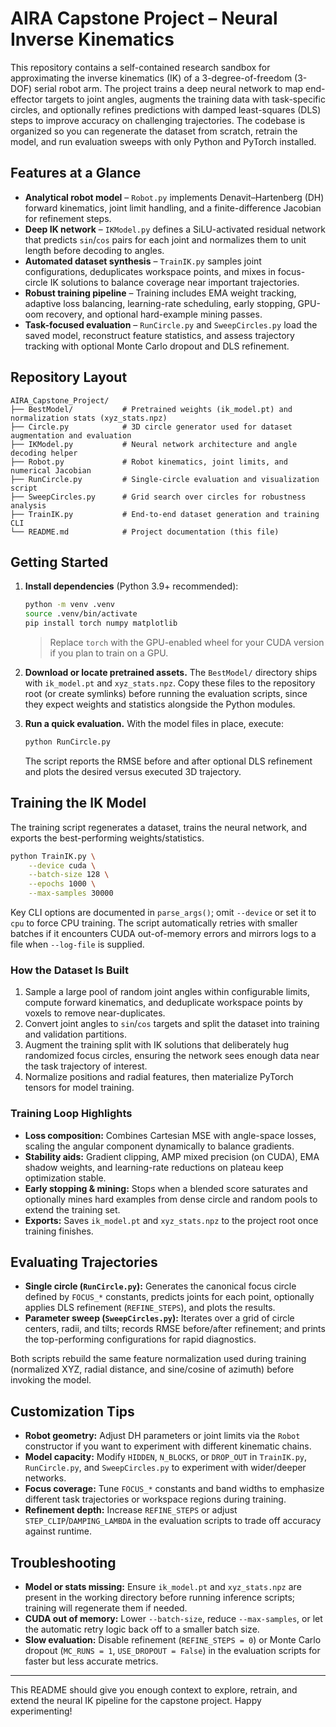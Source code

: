 # AIRA Capstone Project – Neural Inverse Kinematics

This repository contains a self-contained research sandbox for approximating the inverse kinematics (IK) of a 3-degree-of-freedom (3-DOF) serial robot arm. The project trains a deep neural network to map end-effector targets to joint angles, augments the training data with task-specific circles, and optionally refines predictions with damped least-squares (DLS) steps to improve accuracy on challenging trajectories. The codebase is organized so you can regenerate the dataset from scratch, retrain the model, and run evaluation sweeps with only Python and PyTorch installed.

## Features at a Glance

- **Analytical robot model** – `Robot.py` implements Denavit–Hartenberg (DH) forward kinematics, joint limit handling, and a finite-difference Jacobian for refinement steps.
- **Deep IK network** – `IKModel.py` defines a SiLU-activated residual network that predicts `sin`/`cos` pairs for each joint and normalizes them to unit length before decoding to angles.
- **Automated dataset synthesis** – `TrainIK.py` samples joint configurations, deduplicates workspace points, and mixes in focus-circle IK solutions to balance coverage near important trajectories.
- **Robust training pipeline** – Training includes EMA weight tracking, adaptive loss balancing, learning-rate scheduling, early stopping, GPU-oom recovery, and optional hard-example mining passes.
- **Task-focused evaluation** – `RunCircle.py` and `SweepCircles.py` load the saved model, reconstruct feature statistics, and assess trajectory tracking with optional Monte Carlo dropout and DLS refinement.

## Repository Layout

```
AIRA_Capstone_Project/
├── BestModel/           # Pretrained weights (ik_model.pt) and normalization stats (xyz_stats.npz)
├── Circle.py            # 3D circle generator used for dataset augmentation and evaluation
├── IKModel.py           # Neural network architecture and angle decoding helper
├── Robot.py             # Robot kinematics, joint limits, and numerical Jacobian
├── RunCircle.py         # Single-circle evaluation and visualization script
├── SweepCircles.py      # Grid search over circles for robustness analysis
├── TrainIK.py           # End-to-end dataset generation and training CLI
└── README.md            # Project documentation (this file)
```

## Getting Started

1. **Install dependencies** (Python 3.9+ recommended):

   ```bash
   python -m venv .venv
   source .venv/bin/activate
   pip install torch numpy matplotlib
   ```

   > Replace `torch` with the GPU-enabled wheel for your CUDA version if you plan to train on a GPU.

2. **Download or locate pretrained assets.** The `BestModel/` directory ships with `ik_model.pt` and `xyz_stats.npz`. Copy these files to the repository root (or create symlinks) before running the evaluation scripts, since they expect weights and statistics alongside the Python modules.

3. **Run a quick evaluation.** With the model files in place, execute:

   ```bash
   python RunCircle.py
   ```

   The script reports the RMSE before and after optional DLS refinement and plots the desired versus executed 3D trajectory.

## Training the IK Model

The training script regenerates a dataset, trains the neural network, and exports the best-performing weights/statistics.

```bash
python TrainIK.py \
    --device cuda \
    --batch-size 128 \
    --epochs 1000 \
    --max-samples 30000
```

Key CLI options are documented in `parse_args()`; omit `--device` or set it to `cpu` to force CPU training. The script automatically retries with smaller batches if it encounters CUDA out-of-memory errors and mirrors logs to a file when `--log-file` is supplied.

### How the Dataset Is Built

1. Sample a large pool of random joint angles within configurable limits, compute forward kinematics, and deduplicate workspace points by voxels to remove near-duplicates.
2. Convert joint angles to `sin`/`cos` targets and split the dataset into training and validation partitions.
3. Augment the training split with IK solutions that deliberately hug randomized focus circles, ensuring the network sees enough data near the task trajectory of interest.
4. Normalize positions and radial features, then materialize PyTorch tensors for model training.

### Training Loop Highlights

- **Loss composition:** Combines Cartesian MSE with angle-space losses, scaling the angular component dynamically to balance gradients.
- **Stability aids:** Gradient clipping, AMP mixed precision (on CUDA), EMA shadow weights, and learning-rate reductions on plateau keep optimization stable.
- **Early stopping & mining:** Stops when a blended score saturates and optionally mines hard examples from dense circle and random pools to extend the training set.
- **Exports:** Saves `ik_model.pt` and `xyz_stats.npz` to the project root once training finishes.

## Evaluating Trajectories

- **Single circle (`RunCircle.py`):** Generates the canonical focus circle defined by `FOCUS_*` constants, predicts joints for each point, optionally applies DLS refinement (`REFINE_STEPS`), and plots the results.
- **Parameter sweep (`SweepCircles.py`):** Iterates over a grid of circle centers, radii, and tilts; records RMSE before/after refinement; and prints the top-performing configurations for rapid diagnostics.

Both scripts rebuild the same feature normalization used during training (normalized XYZ, radial distance, and sine/cosine of azimuth) before invoking the model.

## Customization Tips

- **Robot geometry:** Adjust DH parameters or joint limits via the `Robot` constructor if you want to experiment with different kinematic chains.
- **Model capacity:** Modify `HIDDEN`, `N_BLOCKS`, or `DROP_OUT` in `TrainIK.py`, `RunCircle.py`, and `SweepCircles.py` to experiment with wider/deeper networks.
- **Focus coverage:** Tune `FOCUS_*` constants and band widths to emphasize different task trajectories or workspace regions during training.
- **Refinement depth:** Increase `REFINE_STEPS` or adjust `STEP_CLIP`/`DAMPING_LAMBDA` in the evaluation scripts to trade off accuracy against runtime.

## Troubleshooting

- **Model or stats missing:** Ensure `ik_model.pt` and `xyz_stats.npz` are present in the working directory before running inference scripts; training will regenerate them if needed.
- **CUDA out of memory:** Lower `--batch-size`, reduce `--max-samples`, or let the automatic retry logic back off to a smaller batch size.
- **Slow evaluation:** Disable refinement (`REFINE_STEPS = 0`) or Monte Carlo dropout (`MC_RUNS = 1`, `USE_DROPOUT = False`) in the evaluation scripts for faster but less accurate metrics.

---

This README should give you enough context to explore, retrain, and extend the neural IK pipeline for the capstone project. Happy experimenting!